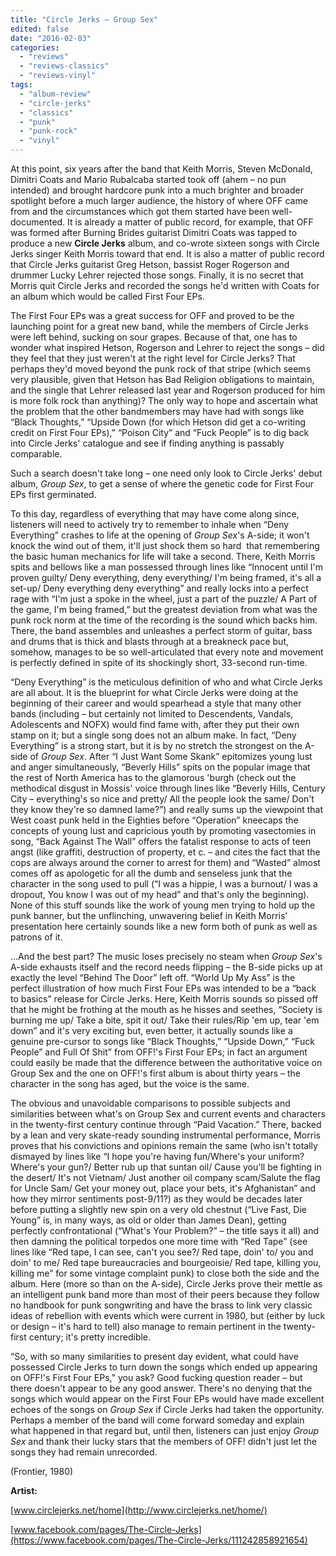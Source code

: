 ```yaml
---
title: "Circle Jerks – Group Sex"
edited: false
date: "2016-02-03"
categories:
  - "reviews"
  - "reviews-classics"
  - "reviews-vinyl"
tags:
  - "album-review"
  - "circle-jerks"
  - "classics"
  - "punk"
  - "punk-rock"
  - "vinyl"
---
```


At this point, six years after the band that Keith Morris, Steven McDonald, Dimitri Coats and Mario Rubalcaba started took off (ahem – no pun intended) and brought hardcore punk into a much brighter and broader spotlight before a much larger audience, the history of where OFF came from and the circumstances which got them started have been well-documented. It is already a matter of public record, for example, that OFF was formed after Burning Brides guitarist Dimitri Coats was tapped to produce a new **Circle Jerks** album, and co-wrote sixteen songs with Circle Jerks singer Keith Morris toward that end. It is also a matter of public record that Circle Jerks guitarist Greg Hetson, bassist Roger Rogerson and drummer Lucky Lehrer rejected those songs. Finally, it is no secret that Morris quit Circle Jerks and recorded the songs he'd written with Coats for an album which would be called First Four EPs.

The First Four EPs was a great success for OFF and proved to be the launching point for a great new band, while the members of Circle Jerks were left behind, sucking on sour grapes. Because of that, one has to wonder what inspired Hetson, Rogerson and Lehrer to reject the songs – did they feel that they just weren't at the right level for Circle Jerks? That perhaps they'd moved beyond the punk rock of that stripe (which seems very plausible, given that Hetson has Bad Religion obligations to maintain, and the single that Lehrer released last year and Rogerson produced for him is more folk rock than anything)? The only way to hope and ascertain what the problem that the other bandmembers may have had with songs like “Black Thoughts,” “Upside Down (for which Hetson did get a co-writing credit on First Four EPs),” “Poison City” and “Fuck People” is to dig back into Circle Jerks' catalogue and see if finding anything is passably comparable.

Such a search doesn't take long – one need only look to Circle Jerks' debut album, _Group Sex_, to get a sense of where the genetic code for First Four EPs first germinated.

To this day, regardless of everything that may have come along since, listeners will need to actively try to remember to inhale when “Deny Everything” crashes to life at the opening of _Group Sex_'s A-side; it won't knock the wind out of them, it'll just shock them so hard  that remembering the basic human mechanics for life will take a second. There, Keith Morris spits and bellows like a man possessed through lines like “Innocent until I'm proven guilty/ Deny everything, deny everything/ I'm being framed, it's all a set-up/ Deny everything deny everything” and really locks into a perfect rage with “I'm just a spoke in the wheel, just a part of the puzzle/ A Part of the game, I'm being framed,” but the greatest deviation from what was the punk rock norm at the time of the recording is the sound which backs him. There, the band assembles and unleashes a perfect storm of guitar, bass and drums that is thick and blasts through at a breakneck pace but, somehow, manages to be so well-articulated that every note and movement is perfectly defined in spite of its shockingly short, 33-second run-time.

“Deny Everything” is the meticulous definition of who and what Circle Jerks are all about. It is the blueprint for what Circle Jerks were doing at the beginning of their career and would spearhead a style that many other bands (including – but certainly not limited to Descendents, Vandals, Adolescents and NOFX) would find fame with, after they put their own stamp on it; but a single song does not an album make. In fact, “Deny Everything” is a strong start, but it is by no stretch the strongest on the A-side of _Group Sex_. After “I Just Want Some Skank” epitomizes young lust and anger simultaneously, “Beverly Hills” spits on the popular image that the rest of North America has to the glamorous 'burgh (check out the methodical disgust in Mossis' voice through lines like “Beverly Hills, Century City – everything's so nice and pretty/ All the people look the same/ Don't they know they're so damned lame?”) and really sums up the viewpoint that West coast punk held in the Eighties before “Operation” kneecaps the concepts of young lust and capricious youth by promoting vasectomies in song, “Back Against The Wall” offers the fatalist response to acts of teen angst (like graffiti, destruction of property, et c. – and cites the fact that the cops are always around the corner to arrest for them) and “Wasted” almost comes off as apologetic for all the dumb and senseless junk that the character in the song used to pull (“I was a hippie, I was a burnout/ I was a dropout, You know I was out of my head” and that's only the beginning). None of this stuff sounds like the work of young men trying to hold up the punk banner, but the unflinching, unwavering belief in Keith Morris' presentation here certainly sounds like a new form both of punk as well as patrons of it.

...And the best part? The music loses precisely no steam when _Group Sex_'s A-side exhausts itself and the record needs flipping – the B-side picks up at exactly the level “Behind The Door” left off. “World Up My Ass” is the perfect illustration of how much First Four EPs was intended to be a “back to basics” release for Circle Jerks. Here, Keith Morris sounds so pissed off that he might be frothing at the mouth as he hisses and seethes, “Society is burning me up/ Take a bite, spit it out/ Take their rules/Rip 'em up, tear 'em down” and it's very exciting but, even better, it actually sounds like a genuine pre-cursor to songs like “Black Thoughts,” “Upside Down,” “Fuck People” and Full Of Shit” from OFF!'s First Four EPs; in fact an argument could easily be made that the difference between the authoritative voice on Group Sex and the one on OFF!'s first album is about thirty years – the character in the song has aged, but the voice is the same.

The obvious and unavoidable comparisons to possible subjects and similarities between what's on Group Sex and current events and characters in the twenty-first century continue through “Paid Vacation.” There, backed by a lean and very skate-ready sounding instrumental performance, Morris proves that his convictions and opinions remain the same (who isn't totally dismayed by lines like “I hope you're having fun/Where's your uniform? Where's your gun?/ Better rub up that suntan oil/ Cause you'll be fighting in the desert/ It's not Vietnam/ Just another oil company scam/Salute the flag for Uncle Sam/ Get your money out, place your bets, it's Afghanistan” and how they mirror sentiments post-9/11?) as they would be decades later before putting a slightly new spin on a very old chestnut (“Live Fast, Die Young” is, in many ways, as old or older than James Dean), getting perfectly confrontational (“What's Your Problem?” – the title says it all) and then damning the political torpedos one more time with “Red Tape” (see lines like “Red tape, I can see, can't you see?/ Red tape, doin' to/ you and doin' to me/ Red tape bureaucracies and bourgeoisie/ Red tape, killing you, killing me” for some vintage complaint punk) to close both the side and the album. Here (more so than on the A-side), Circle Jerks prove their mettle as an intelligent punk band more than most of their peers because they follow no handbook for punk songwriting and have the brass to link very classic ideas of rebellion with events which were current in 1980, but (either by luck or design – it's hard to tell) also manage to remain pertinent in the twenty-first century; it's pretty incredible.

“So, with so many similarities to present day evident, what could have possessed Circle Jerks to turn down the songs which ended up appearing on OFF!'s First Four EPs,” you ask? Good fucking question reader – but there doesn't appear to be any good answer. There's no denying that the songs which would appear on the First Four EPs would have made excellent echoes of the songs on _Group Sex_ if Circle Jerks had taken the opportunity. Perhaps a member of the band will come forward someday and explain what happened in that regard but, until then, listeners can just enjoy _Group Sex_ and thank their lucky stars that the members of OFF! didn't just let the songs they had remain unrecorded.

(Frontier, 1980)

**Artist:**

[www.circlejerks.net/home](http://www.circlejerks.net/home/)

[www.facebook.com/pages/The-Circle-Jerks](https://www.facebook.com/pages/The-Circle-Jerks/111242858921654)
